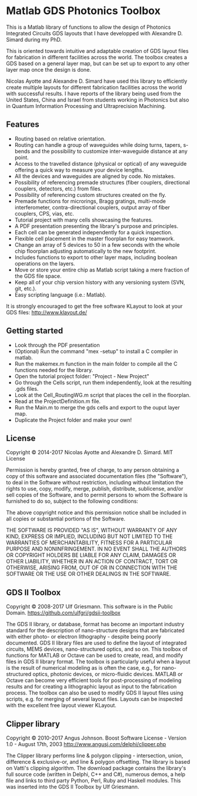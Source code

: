 Matlab GDS Photonics Toolbox
============================

This is a Matlab library of functions to allow the design of Photonics Integrated Circuits GDS layouts that I have developped with Alexandre D. Simard during my PhD.

This is oriented towards intuitive and adaptable creation of GDS layout files for fabrication in different facilities across the world. The toolbox creates a GDS based on a general layer map, but can be set up to export to any other layer map once the design is done.

Nicolas Ayotte and Alexandre D. Simard have used this library to efficiently create multiple layouts for different fabrication facilities across the world with successful results. I have reports of the library being used from the United States, China and Israel from students working in Photonics but also in Quantum Information Processing and Ultraprecision Machining.

Features
--------
- Routing based on relative orientation.
- Routing can handle a group of waveguides while doing turns, tapers, s-bends and the possibility to customize inter-waveguide distance at any point.
- Access to the travelled distance (physical or optical) of any waveguide offering a quick way to measure your device lengths.
- All the devices and waveguides are aligned by code. No mistakes.
- Possibility of referencing premade structures (fiber couplers, directional couplers, detectors, etc.) from files.
- Possibility of referencing custom structures created on the fly.
- Premade functions for microrings, Bragg gratings, multi-mode interferometer, contra-directional couplers, output array of fiber couplers, CPS, vias, etc.
- Tutorial project with many cells showcasing the features.
- A PDF presentation presenting the library's purpose and principles.
- Each cell can be generated independently for a quick inspection.
- Flexible cell placement in the master floorplan for easy teamwork.
- Change an array of 5 devices to 50 in a few seconds with the whole chip floorplan adjusting automatically to the new footprint.
- Includes functions to export to other layer maps, including boolean operations on the layers.
- Move or store your entire chip as Matlab script taking a mere fraction of the GDS file space.
- Keep all of your chip version history with any versioning system (SVN, git, etc.).
- Easy scripting language (i.e.: Matlab).

It is strongly encouraged to get the free software KLayout to look at your GDS files:
http://www.klayout.de/

Getting started
---------------------
- Look through the PDF presentation
- (Optional) Run the command "mex -setup" to install a C compiler in matlab.
- Run the makemex.m function in the main folder to compile all the C functions needed for the library.
- Open the tutorial project folder: "Project - New Project"
- Go through the Cells script, run them independently, look at the resulting .gds files.
- Look at the Cell_RoutingWG.m script that places the cell in the floorplan.
- Read at the ProjectDefinition.m file.
- Run the Main.m to merge the gds cells and export to the ouput layer map.
- Duplicate the Project folder and make your own!

License
---------
Copyright © 2014-2017 Nicolas Ayotte and Alexandre D. Simard. MIT License

Permission is hereby granted, free of charge, to any person obtaining a copy of this software and associated documentation files (the "Software"), to deal in the Software without restriction, including without limitation the rights to use, copy, modify, merge, publish, distribute, sublicense, and/or sell copies of the Software, and to permit persons to whom the Software is furnished to do so, subject to the following conditions:

The above copyright notice and this permission notice shall be included in all copies or substantial portions of the Software.

THE SOFTWARE IS PROVIDED "AS IS", WITHOUT WARRANTY OF ANY KIND, EXPRESS OR IMPLIED, INCLUDING BUT NOT LIMITED TO THE WARRANTIES OF MERCHANTABILITY, FITNESS FOR A PARTICULAR PURPOSE AND NONINFRINGEMENT. IN NO EVENT SHALL THE AUTHORS OR COPYRIGHT HOLDERS BE LIABLE FOR ANY CLAIM, DAMAGES OR OTHER LIABILITY, WHETHER IN AN ACTION OF CONTRACT, TORT OR OTHERWISE, ARISING FROM, OUT OF OR IN CONNECTION WITH THE SOFTWARE OR THE USE OR OTHER DEALINGS IN THE SOFTWARE.

GDS II Toolbox
-----------------------------
Copyright © 2008-2017 Ulf Griesmann. 
This software is in the Public Domain.
https://github.com/ulfgri/gdsii-toolbox

The GDS II library, or database, format has become an important industry standard for the description of nano-structure designs that are fabricated with either photo- or electron lithography - despite being poorly documented. GDS II library files are used to define the layout of integrated circuits, MEMS devices, nano-structured optics, and so on. This toolbox of functions for MATLAB or Octave can be used to create, read, and modify files in GDS II library format. The toolbox is particularly useful when a layout  is the result of numerical modeling as is often the case, e.g., for nano-structured optics, photonic devices, or micro-fluidic devices. MATLAB or Octave can become very efficient tools for post-processing  of modeling results and for creating a lithographic layout as input to the fabrication process. The toolbox can also be used to modify GDS II layout files using scripts, e.g. for merging of several layout files. Layouts can be inspected with the excellent free layout viewer KLayout.


Clipper library
---------------
Copyright © 2010-2017 Angus Johnson.
Boost Software License - Version 1.0 - August 17th, 2003
http://www.angusj.com/delphi/clipper.php

The Clipper library performs line & polygon clipping - intersection, union, difference & exclusive-or, and line & polygon offsetting. The library is based on Vatti's clipping algorithm. The download package contains the library's full source code (written in Delphi, C++ and C#), numerous demos, a help file and links to third party Python, Perl, Ruby and Haskell modules. This was inserted into the GDS II Toolbox by Ulf Griesmann.

